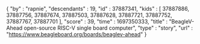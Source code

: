 {
  "by" : "rapnie",
  "descendants" : 19,
  "id" : 37887341,
  "kids" : [ 37887886, 37887756, 37887674, 37887503, 37887628, 37887721, 37887752, 37887767, 37887701 ],
  "score" : 39,
  "time" : 1697350333,
  "title" : "BeagleV-Ahead open-source RISC-V single board computer",
  "type" : "story",
  "url" : "https://www.beagleboard.org/boards/beaglev-ahead"
}
